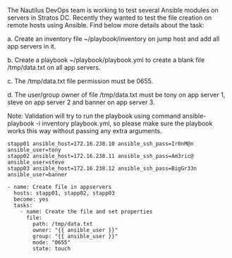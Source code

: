 The Nautilus DevOps team is working to test several Ansible modules on servers in Stratos DC. Recently they wanted to test the file creation on remote hosts using Ansible. Find below more details about the task:

a. Create an inventory file ~/playbook/inventory on jump host and add all app servers in it.

b. Create a playbook ~/playbook/playbook.yml to create a blank file /tmp/data.txt on all app servers.

c. The /tmp/data.txt file permission must be 0655.

d. The user/group owner of file /tmp/data.txt must be tony on app server 1, steve on app server 2 and banner on app server 3.

Note: Validation will try to run the playbook using command ansible-playbook -i inventory playbook.yml, so please make sure the playbook works this way without passing any extra arguments.


```
stapp01 ansible_host=172.16.238.10 ansible_ssh_pass=Ir0nM@n ansible_user=tony
stapp02 ansible_host=172.16.238.11 ansible_ssh_pass=Am3ric@ ansible_user=steve
stapp03 ansible_host=172.16.238.12 ansible_ssh_pass=BigGr33n ansible_user=banner
```

```
- name: Create file in appservers
  hosts: stapp01, stapp02, stapp03
  become: yes
  tasks:
    - name: Create the file and set properties
      file:
        path: /tmp/data.txt
        owner: "{{ ansible_user }}"
        group: "{{ ansible_user }}"
        mode: "0655"
        state: touch
```